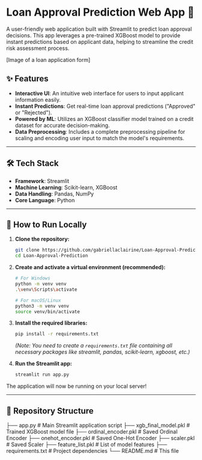 # Loan Approval Prediction Web App 🏦

A user-friendly web application built with Streamlit to predict loan approval decisions. This app leverages a pre-trained XGBoost model to provide instant predictions based on applicant data, helping to streamline the credit risk assessment process.


[Image of a loan application form]


## ✨ Features

- **Interactive UI**: An intuitive web interface for users to input applicant information easily.
- **Instant Predictions**: Get real-time loan approval predictions ("Approved" or "Rejected").
- **Powered by ML**: Utilizes an XGBoost classifier model trained on a credit dataset for accurate decision-making.
- **Data Preprocessing**: Includes a complete preprocessing pipeline for scaling and encoding user input to match the model's requirements.

---

## 🛠️ Tech Stack

- **Framework**: Streamlit
- **Machine Learning**: Scikit-learn, XGBoost
- **Data Handling**: Pandas, NumPy
- **Core Language**: Python

---

## 🚀 How to Run Locally

1.  **Clone the repository:**
    ```bash
    git clone https://github.com/gabriellaclairine/Loan-Approval-Prediction.git
    cd Loan-Approval-Prediction
    ```

2.  **Create and activate a virtual environment (recommended):**
    ```bash
    # For Windows
    python -m venv venv
    .\venv\Scripts\activate

    # For macOS/Linux
    python3 -m venv venv
    source venv/bin/activate
    ```

3.  **Install the required libraries:**
    ```bash
    pip install -r requirements.txt
    ```
    *(Note: You need to create a `requirements.txt` file containing all necessary packages like streamlit, pandas, scikit-learn, xgboost, etc.)*

4.  **Run the Streamlit app:**
    ```bash
    streamlit run app.py
    ```

The application will now be running on your local server!

---

## 📁 Repository Structure

├── app.py                      # Main Streamlit application script
├── xgb_final_model.pkl         # Trained XGBoost model file
├── ordinal_encoder.pkl         # Saved Ordinal Encoder
├── onehot_encoder.pkl          # Saved One-Hot Encoder
├── scaler.pkl                  # Saved Scaler
├── feature_list.pkl            # List of model features
├── requirements.txt            # Project dependencies
└── README.md                   # This file
